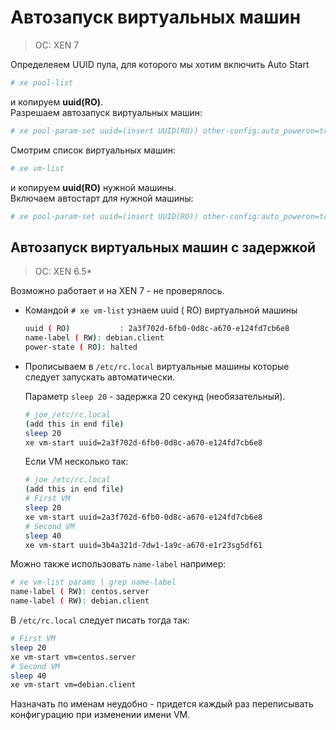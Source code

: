 # Автозапуск виртуальных машин

> OC: XEN 7

Определеяем UUID пула, для которого мы хотим включить Auto Start

```bash
# xe pool-list
```

и копируем **uuid\(RO\)**.  
Разрешаем автозапуск виртуальных машин:

```bash
# xe pool-param-set uuid=(insert UUID(RO)) other-config:auto_poweron=true
```

Смотрим список виртуальных машин:

```bash
# xe vm-list
```

и копируем **uuid\(RO\)** нужной машины.  
Включаем автостарт для нужной машины:

```bash
# xe pool-param-set uuid=(insert UUID(RO)) other-config:auto_poweron=true
```

## Автозапуск виртуальных машин с задержкой

> OC: XEN 6.5\*

Возможно работает и на XEN 7 - не проверялось.

* Командой `# xe vm-list` узнаем uuid \( RO\) виртуальной машины

  ```bash
  uuid ( RO)           : 2a3f702d-6fb0-0d8c-a670-e124fd7cb6e8
  name-label ( RW): debian.client
  power-state ( RO): halted
  ```

* Прописываем в `/etc/rc.local` виртуальные машины которые следует запускать автоматически.

  Параметр `sleep 20` - задержка 20 секунд \(необязательный\).

  ```bash
  # joe /etc/rc.local
  (add this in end file)
  sleep 20
  xe vm-start uuid=2a3f702d-6fb0-0d8c-a670-e124fd7cb6e8
  ```

  Если VM несколько так:

  ```bash
  # joe /etc/rc.local
  (add this in end file)
  # First VM
  sleep 20
  xe vm-start uuid=2a3f702d-6fb0-0d8c-a670-e124fd7cb6e8
  # Second VM
  sleep 40
  xe vm-start uuid=3b4a321d-7dw1-1a9c-a670-e1r23sg5df61
  ```

Можно также использовать `name-label` например:

```bash
# xe vm-list params | grep name-label
name-label ( RW): centos.server
name-label ( RW): debian.client
```

В `/etc/rc.local` следует писать тогда так:

```bash
# First VM
sleep 20
xe vm-start vm=centos.server
# Second VM
sleep 40
xe vm-start vm=debian.client
```

Назначать по именам неудобно - придется каждый раз переписывать конфигурацию при изменении имени VM.

